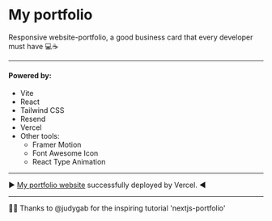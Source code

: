 # My portfolio
Responsive website-portfolio, a good business card that every developer must have 💻☕

---

#### Powered by:
- Vite
- React
- Tailwind CSS
- Resend
- Vercel
- Other tools:
  - Framer Motion
  - Font Awesome Icon
  - React Type Animation

---

► [My portfolio website](https://portfolio-chiara-bissolo.vercel.app/) successfully deployed by Vercel. ◄

---
🫶🏻 Thanks to @judygab for the inspiring tutorial 'nextjs-portfolio'
